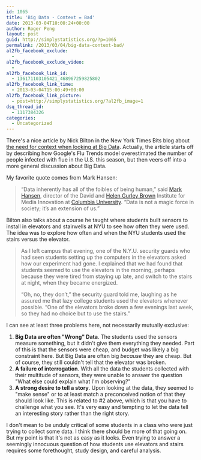 ```yaml
---
id: 1065
title: 'Big Data - Context = Bad'
date: 2013-03-04T10:00:24+00:00
author: Roger Peng
layout: post
guid: http://simplystatistics.org/?p=1065
permalink: /2013/03/04/big-data-context-bad/
al2fb_facebook_exclude:
  - 
al2fb_facebook_exclude_video:
  - 
al2fb_facebook_link_id:
  - 136171103105421_468967259825802
al2fb_facebook_link_time:
  - 2013-03-04T15:00:49+00:00
al2fb_facebook_link_picture:
  - post=http://simplystatistics.org/?al2fb_image=1
dsq_thread_id:
  - 1117384326
categories:
  - Uncategorized
---
```

There's a nice article by Nick Bilton in the New York Times Bits blog about [the need for context when looking at Big Data](http://bits.blogs.nytimes.com/2013/02/24/disruptions-google-flu-trends-shows-problems-of-big-data-without-context/?smid=pl-share). Actually, the article starts off by describing how Google's Flu Trends model overestimated the number of people infected with flue in the U.S. this season, but then veers off into a more general discussion about Big Data.

My favorite quote comes from Mark Hansen:

> “Data inherently has all of the foibles of being human,” said [Mark Hansen](http://www.journalism.columbia.edu/profile/428-mark-hansen/10 "More about Dr. Hansen."), director of the David and [Helen Gurley Brown](http://topics.nytimes.com/top/reference/timestopics/people/b/helen_gurley_brown/index.html?inline=nyt-per "More articles about Helen Gurley Brown.") Institute for Media Innovation at [Columbia University](http://topics.nytimes.com/top/reference/timestopics/organizations/c/columbia_university/index.html?inline=nyt-org "More articles about Columbia University."). “Data is not a magic force in society; it’s an extension of us.”

Bilton also talks about a course he taught where students built sensors to install in elevators and stairwells at NYU to see how often they were used. The idea was to explore how often and when the NYU students used the stairs versus the elevator.

> As I left campus that evening, one of the N.Y.U. security guards who had seen students setting up the computers in the elevators asked how our experiment had gone. I explained that we had found that students seemed to use the elevators in the morning, perhaps because they were tired from staying up late, and switch to the stairs at night, when they became energized.
> 
> “Oh, no, they don’t,” the security guard told me, laughing as he assured me that lazy college students used the elevators whenever possible. “One of the elevators broke down a few evenings last week, so they had no choice but to use the stairs.”

I can see at least three problems here, not necessarily mutually exclusive:

  1. <span style="line-height: 16px"><strong>Big Data are often "Wrong" Data</strong>. The students used the sensors measure something, but it didn't give them everything they needed. Part of this is that the sensors were cheap, and budget was likely a big constraint here. But Big Data are often big <em>because</em> they are cheap. But of course, they still couldn't tell that the elevator was broken.</span>
  2. **A failure of interrogation**. With all the data the students collected with their multitude of sensors, they were unable to answer the question "What else could explain what I'm observing?"
  3. **A strong desire to tell a story**. Upon looking at the data, they seemed to "make sense" or to at least match a preconceived notion of that they should look like. This is related to #2 above, which is that you have to challenge what you see. It's very easy and tempting to let the data tell an interesting story rather than the right story.

I don't mean to be unduly critical of some students in a class who were just trying to collect some data. I think there should be more of that going on. But my point is that it's not as easy as it looks. Even trying to answer a seemingly innocuous question of how students use elevators and stairs requires some forethought, study design, and careful analysis.

&nbsp;